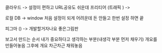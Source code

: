 클라우드
-> 설정이 편하고 URL공유도 쉬운데 프리티어 (트래픽 )
-> 

로컬 DB
-> window 처음 설정이 되게 어려운데 
돈 안들고 한번 설정 하면 끝 


피그마 ()
-> 개발할거자나요 좋은그림판 


보고서 만드는 순서
내가 중요하다고 생각하는 부분(내생각 부분 먼저 채우기)
개요를 만들어놓음 
그후에 개요 차근차근 채워놓음
